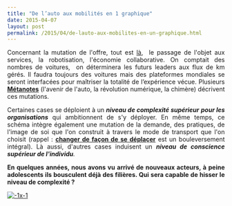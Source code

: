 ```yaml
---
title: "De l’auto aux mobilités en 1 graphique"
date: 2015-04-07
layout: post
permalink: /2015/04/de-lauto-aux-mobilites-en-un-graphique.html
---
```


<p style="text-align: justify">Concernant la mutation de l'offre, tout est <a href="http://www.bloomberg.com/news/articles/2015-04-07/auto-analyst-the-remainder-of-my-career-will-be-focused-on-this-one-chart" target="_blank">là</a>,  le passage de l'objet aux services, la robotisation, l'économie collaborative. On comptait des nombres de voitures,  on déterminera les futurs leaders aux flux de km gérés. Il faudra toujours des voitures mais des plateformes mondiales se seront interfacées pour maîtriser la totalité de l’expérience vécue. Plusieurs <a href="/les-metanotes-tdf-transports-du-futur" target="_blank"><strong>Métanotes</strong></a> (l'avenir de l'auto, la révolution numérique, la chimère) décrivent ces mutations.</p> <p style="text-align: justify">Certaines cases se déploient à un <em><strong>niveau de complexité supérieur</strong> <strong>pour les organisations</strong></em> qui ambitionnent de s'y déployer. En même temps, ce schéma intègre également une mutation de la demande, des pratiques, de l'image de soi que l'on construit à travers le mode de transport que l'on choisit (rappel : <a href="/2014/12/changer-de-mobilite.html" target="_blank"><strong>changer de façon de se déplaçer</strong></a> est un bouleversement intégral). Là aussi, d'autres cases induisent un <em><strong>niveau de conscience supérieur de l'individu</strong>.</em></p> <p style="text-align: justify"><strong>En quelques années, nous avons vu arrivé de nouveaux acteurs, à peine adolescents ils bousculent déjà des filières. Qui sera capable de hisser le niveau de complexité ?</strong></p> <p style="text-align: justify"></p>  <!--more-->  <p><a class="asset-img-link" href="/wp-content/uploads/sites/6/old/6a0120a66d2ad4970b01b7c77466ac970b-pi.png"><img alt="-1x-1" border="0" class="asset  asset-image at-xid-6a0120a66d2ad4970b01b7c77466ac970b image-full img-responsive" src="/wp-content/uploads/sites/6/old/6a0120a66d2ad4970b01b7c77466ac970b-800wi.png" title="-1x-1" /></a></p>